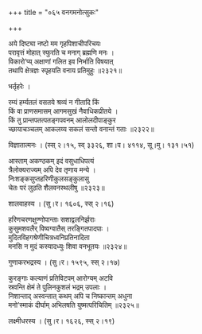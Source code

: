 +++
title = "०६५ वनगमनोत्सुकः"

+++


अये दिष्ट्या नष्टो मम गृहपिशाचीपरिचयः  
परावृत्तं मोहात् स्फुरति च मनाग् ब्रह्मणि मनः ।  
विकारो’प्य् अक्षाणां गलित इव निर्भाति विषयात्  
तथापि क्षेत्रज्ञः स्पृहयति वनाय प्रतिमुहुः ॥२३२१॥  


भर्तृहरेः ।  


रम्यं हर्म्यतलं वसतये श्रव्यं न गीतादि किं  
किं वा प्राणसमासम् आगमसुखं नैवाधिकप्रीतये ।  
किं तु प्रान्तपतत्पतङ्गपवनम् आलोलदीपाङ्कुर  
च्छायाचञ्चलम् आकलय्य सकलं सन्तो वनान्तं गताः ॥२३२२॥  


विज्ञातात्मनः । (स्स् २।१५, स्व् ३३२६, शा।प। ४११४, सू।मु। १३१।५१)  


आस्ताम् अकण्ठकम् इदं वसुधाधिपत्यं  
त्रैलोक्यराज्यम् अपि देव तृणाय मन्ये ।  
निःशङ्कसुप्तहरिणीकुलसङ्कुलासु  
चेतः परं लुठति शैलवनस्थलीषु ॥२३२३॥  


शालवाहस्य । (सु।र। १६०६, स्स् २।१६)  


हरिणचरणक्षुण्णोपान्ताः सशाद्वलनिर्झराः  
कुसुमशवलैर् विष्वग्वातैस् तरङ्गितपादपाः ।  
मुदितविहगश्रेणीचित्रध्वनिप्रतिनादिता  
मनसि न मुदं कस्यादध्युः शिवा वनभूतयः ॥२३२४॥  


गुणाकरभद्रस्य । (सु।र। १५९५, स्स् २।१७)  


कुरङ्गाः कल्याणं प्रतिविटपम् आरोग्यम् अटवि  
स्रवन्ति क्षेमं ते पुलिनकुशलं भद्रम् उपलाः ।  
निशान्ताद् अस्वन्तात् कथम् अपि च निष्कान्तम् अधुना  
मनो’स्माकं दीर्घाम् अभिलषति युष्मत्परिचितिम् ॥२३२५॥  


लक्ष्मीधरस्य । (सु।र। १६२६, स्स् २।१९)  